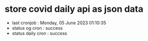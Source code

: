 # store covid daily api as json data

- last cronjob : Monday, 05 June 2023 01:10:35
- status og cron : success
- status daily cron : success
      
      